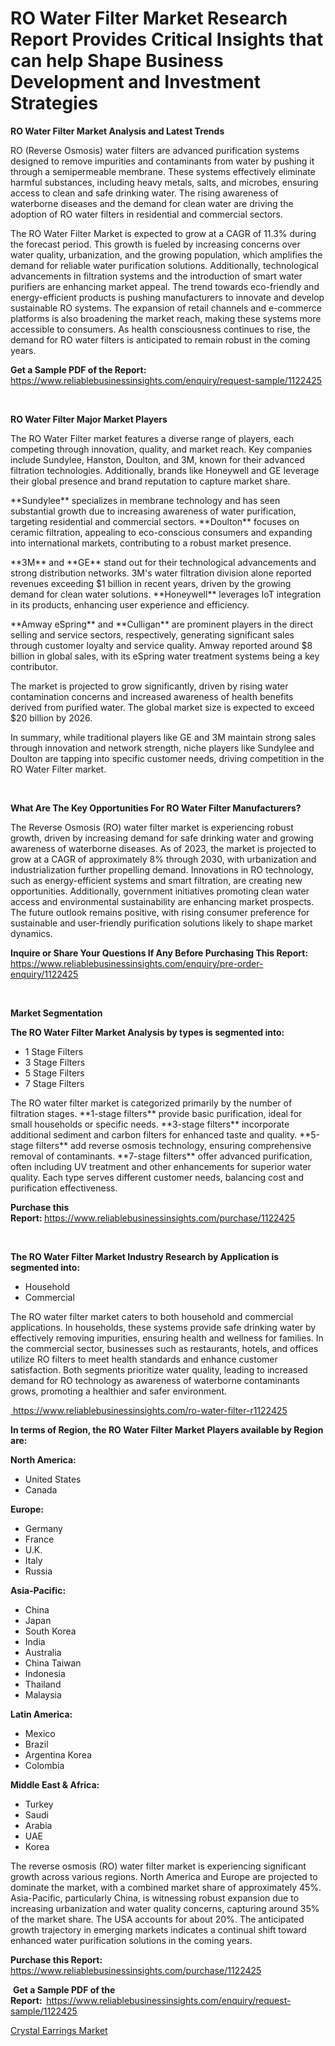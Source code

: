 <p><h1>RO Water Filter Market Research Report Provides Critical Insights that can help Shape Business Development and Investment Strategies</h1></p><p><strong>RO Water Filter Market Analysis and Latest Trends</strong></p>
<p><p>RO (Reverse Osmosis) water filters are advanced purification systems designed to remove impurities and contaminants from water by pushing it through a semipermeable membrane. These systems effectively eliminate harmful substances, including heavy metals, salts, and microbes, ensuring access to clean and safe drinking water. The rising awareness of waterborne diseases and the demand for clean water are driving the adoption of RO water filters in residential and commercial sectors.</p><p>The RO Water Filter Market is expected to grow at a CAGR of 11.3% during the forecast period. This growth is fueled by increasing concerns over water quality, urbanization, and the growing population, which amplifies the demand for reliable water purification solutions. Additionally, technological advancements in filtration systems and the introduction of smart water purifiers are enhancing market appeal. The trend towards eco-friendly and energy-efficient products is pushing manufacturers to innovate and develop sustainable RO systems. The expansion of retail channels and e-commerce platforms is also broadening the market reach, making these systems more accessible to consumers. As health consciousness continues to rise, the demand for RO water filters is anticipated to remain robust in the coming years.</p></p>
<p><strong>Get a Sample PDF of the Report:&nbsp;</strong> <a href="https://www.reliablebusinessinsights.com/enquiry/request-sample/1122425?utm_campaign=3366&utm_medium=2&utm_source=Github&utm_content=ia&utm_term=05042025&utm_id=ro-water-filter">https://www.reliablebusinessinsights.com/enquiry/request-sample/1122425</a></p>
<p>&nbsp;</p>
<p><strong>RO Water Filter Major Market Players</strong></p>
<p><p>The RO Water Filter market features a diverse range of players, each competing through innovation, quality, and market reach. Key companies include Sundylee, Hanston, Doulton, and 3M, known for their advanced filtration technologies. Additionally, brands like Honeywell and GE leverage their global presence and brand reputation to capture market share.</p><p>**Sundylee** specializes in membrane technology and has seen substantial growth due to increasing awareness of water purification, targeting residential and commercial sectors. **Doulton** focuses on ceramic filtration, appealing to eco-conscious consumers and expanding into international markets, contributing to a robust market presence.</p><p>**3M** and **GE** stand out for their technological advancements and strong distribution networks. 3M's water filtration division alone reported revenues exceeding $1 billion in recent years, driven by the growing demand for clean water solutions. **Honeywell** leverages IoT integration in its products, enhancing user experience and efficiency.</p><p>**Amway eSpring** and **Culligan** are prominent players in the direct selling and service sectors, respectively, generating significant sales through customer loyalty and service quality. Amway reported around $8 billion in global sales, with its eSpring water treatment systems being a key contributor.</p><p>The market is projected to grow significantly, driven by rising water contamination concerns and increased awareness of health benefits derived from purified water. The global market size is expected to exceed $20 billion by 2026. </p><p>In summary, while traditional players like GE and 3M maintain strong sales through innovation and network strength, niche players like Sundylee and Doulton are tapping into specific customer needs, driving competition in the RO Water Filter market.</p></p>
<p>&nbsp;</p>
<p><strong>What Are The Key Opportunities For RO Water Filter Manufacturers?</strong></p>
<p><p>The Reverse Osmosis (RO) water filter market is experiencing robust growth, driven by increasing demand for safe drinking water and growing awareness of waterborne diseases. As of 2023, the market is projected to grow at a CAGR of approximately 8% through 2030, with urbanization and industrialization further propelling demand. Innovations in RO technology, such as energy-efficient systems and smart filtration, are creating new opportunities. Additionally, government initiatives promoting clean water access and environmental sustainability are enhancing market prospects. The future outlook remains positive, with rising consumer preference for sustainable and user-friendly purification solutions likely to shape market dynamics.</p></p>
<p><strong>Inquire or Share Your Questions If Any Before Purchasing This Report:</strong> <a href="https://www.reliablebusinessinsights.com/enquiry/pre-order-enquiry/1122425?utm_campaign=3366&utm_medium=2&utm_source=Github&utm_content=ia&utm_term=05042025&utm_id=ro-water-filter">https://www.reliablebusinessinsights.com/enquiry/pre-order-enquiry/1122425</a></p>
<p>&nbsp;</p>
<p><strong>Market Segmentation</strong></p>
<p><strong>The RO Water Filter Market Analysis by types is segmented into:</strong></p>
<p><ul><li>1 Stage Filters</li><li>3 Stage Filters</li><li>5 Stage Filters</li><li>7 Stage Filters</li></ul></p>
<p><p>The RO water filter market is categorized primarily by the number of filtration stages. **1-stage filters** provide basic purification, ideal for small households or specific needs. **3-stage filters** incorporate additional sediment and carbon filters for enhanced taste and quality. **5-stage filters** add reverse osmosis technology, ensuring comprehensive removal of contaminants. **7-stage filters** offer advanced purification, often including UV treatment and other enhancements for superior water quality. Each type serves different customer needs, balancing cost and purification effectiveness.</p></p>
<p><strong>Purchase this Report:&nbsp;</strong><a href="https://www.reliablebusinessinsights.com/purchase/1122425?utm_campaign=3366&utm_medium=2&utm_source=Github&utm_content=ia&utm_term=05042025&utm_id=ro-water-filter">https://www.reliablebusinessinsights.com/purchase/1122425</a></p>
<p>&nbsp;</p>
<p><strong>The RO Water Filter Market Industry Research by Application is segmented into:</strong></p>
<p><ul><li>Household</li><li>Commercial</li></ul></p>
<p><p>The RO water filter market caters to both household and commercial applications. In households, these systems provide safe drinking water by effectively removing impurities, ensuring health and wellness for families. In the commercial sector, businesses such as restaurants, hotels, and offices utilize RO filters to meet health standards and enhance customer satisfaction. Both segments prioritize water quality, leading to increased demand for RO technology as awareness of waterborne contaminants grows, promoting a healthier and safer environment.</p></p>
<p><a href="https://www.reliablebusinessinsights.com/ro-water-filter-r1122425?utm_campaign=3366&utm_medium=2&utm_source=Github&utm_content=ia&utm_term=05042025&utm_id=ro-water-filter">&nbsp;https://www.reliablebusinessinsights.com/ro-water-filter-r1122425</a></p>
<p><strong>In terms of Region, the RO Water Filter Market Players available by Region are:</strong></p>
<p>
    <p> <strong> North America: </strong>
        <ul>
            <li>United States</li>
            <li>Canada</li>
        </ul>
        </p> 
    <p> <strong> Europe: </strong>
        <ul>
            <li>Germany</li>
            <li>France</li>
            <li>U.K.</li>
            <li>Italy</li>
            <li>Russia</li>
        </ul>
        </p> 
    <p> <strong> Asia-Pacific: </strong>
        <ul>
            <li>China</li>
            <li>Japan</li>
            <li>South Korea</li>
            <li>India</li>
            <li>Australia</li>
            <li>China Taiwan</li>
            <li>Indonesia</li>
            <li>Thailand</li>
            <li>Malaysia</li>
        </ul>
        </p> 
    <p> <strong> Latin America: </strong>
        <ul>
            <li>Mexico</li>
            <li>Brazil</li>
            <li>Argentina Korea</li>
            <li>Colombia</li>
        </ul>
        </p> 
    <p> <strong> Middle East & Africa: </strong>
        <ul>
            <li>Turkey</li>
            <li>Saudi</li>
            <li>Arabia</li>
            <li>UAE</li>
            <li>Korea</li>
        </ul>
    </p>
    </p>
<p><p>The reverse osmosis (RO) water filter market is experiencing significant growth across various regions. North America and Europe are projected to dominate the market, with a combined market share of approximately 45%. Asia-Pacific, particularly China, is witnessing robust expansion due to increasing urbanization and water quality concerns, capturing around 35% of the market share. The USA accounts for about 20%. The anticipated growth trajectory in emerging markets indicates a continual shift toward enhanced water purification solutions in the coming years.</p></p>
<p><strong>Purchase this Report: </strong><a href="https://www.reliablebusinessinsights.com/purchase/1122425?utm_campaign=3366&utm_medium=2&utm_source=Github&utm_content=ia&utm_term=05042025&utm_id=ro-water-filter">https://www.reliablebusinessinsights.com/purchase/1122425</a></p>
<p>&nbsp;<strong>Get a Sample PDF of the Report:&nbsp;&nbsp;</strong><a href="https://www.reliablebusinessinsights.com/enquiry/request-sample/1122425?utm_campaign=3366&utm_medium=2&utm_source=Github&utm_content=ia&utm_term=05042025&utm_id=ro-water-filter">https://www.reliablebusinessinsights.com/enquiry/request-sample/1122425</a></p>
<p><strong></strong></p>
<p><p><a href="https://github.com/marteionun0/Market-Research-Report-List-1/blob/main/crystal-earrings-market.md?utm_campaign=3366&utm_medium=2&utm_source=Github&utm_content=ia&utm_term=05042025&utm_id=ro-water-filter">Crystal Earrings Market</a></p></p>
